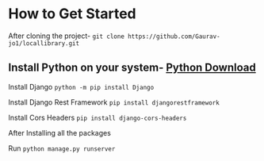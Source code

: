 # How to Get Started

After cloning the project- ```git clone https://github.com/Gaurav-jo1/locallibrary.git```

## Install Python on your system- [Python Download](https://www.python.org/downloads/)

Install Django
```python -m pip install Django```

Install Django Rest Framework
```pip install djangorestframework```

Install Cors Headers
```pip install django-cors-headers```

After Installing all the packages

Run ``` python manage.py runserver ```
